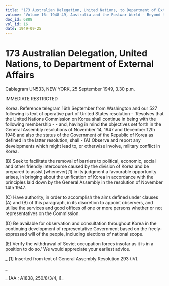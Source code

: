 ```yaml
---
title: "173 Australian Delegation, United Nations, to Department of External Affairs"
volume: "Volume 16: 1948-49, Australia and the Postwar World - Beyond the Region"
doc_id: 6888
vol_id: 16
date: 1949-09-25
---
```


# 173 Australian Delegation, United Nations, to Department of External Affairs

Cablegram UN533, NEW YORK, 25 September 1949, 3.30 p.m.

IMMEDIATE RESTRICTED

Korea. Reference telegram 16th September from Washington and our 527 following is text of operative part of United States resolution - 'Resolves that the United Nations Commission on Korea shall continue in being with the following membership - - and, having in mind the objectives set forth in the General Assembly resolutions of November 14, 1947 and December 12th 1948 and also the status of the Government of the Republic of Korea as defined in the latter resolution, shall - (A) Observe and report any developments which might lead to, or otherwise involve, military conflict in Korea.

(B) Seek to facilitate the removal of barriers to political, economic, social and other friendly intercourse caused by the division of Korea and be prepared to assist [whenever][1] in its judgment a favourable opportunity arises, in bringing about the unification of Korea in accordance with the principles laid down by the General Assembly in the resolution of November 14th 1947.

(C) Have authority, in order to accomplish the aims defined under clauses (A) and (B) of this paragraph, in its discretion to appoint observers, and utilise the services and good offices of one or more persons whether or not representatives on the Commission.

(D) Be available for observation and consultation throughout Korea in the continuing development of representative Government based on the freely-expressed will of the people, including elections of national scope.

(E) Verify the withdrawal of Soviet occupation forces insofar as it is in a position to do so.' We would appreciate your earliest advice.

_ [1] Inserted from text of General Assembly Resolution 293 (IV).

_

_ [AA : A1838, 250/8/3/4, I]_
